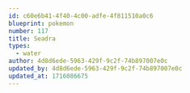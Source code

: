 ```yaml
---
id: c60e6b41-4f40-4c00-adfe-4f811510a0c6
blueprint: pokemon
number: 117
title: Seadra
types:
  - water
author: 4d8d6ede-5963-429f-9c2f-74b897007e0c
updated_by: 4d8d6ede-5963-429f-9c2f-74b897007e0c
updated_at: 1716086675
---
```


